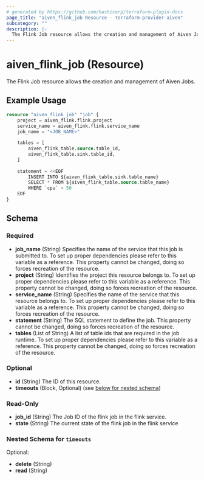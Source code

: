 ```yaml
---
# generated by https://github.com/hashicorp/terraform-plugin-docs
page_title: "aiven_flink_job Resource - terraform-provider-aiven"
subcategory: ""
description: |-
  The Flink Job resource allows the creation and management of Aiven Jobs.
---
```


# aiven_flink_job (Resource)

The Flink Job resource allows the creation and management of Aiven Jobs.

## Example Usage

```terraform
resource "aiven_flink_job" "job" {                                                                  
    project = aiven_flink.flink.project                                                             
    service_name = aiven_flink.flink.service_name                                                   
    job_name = "<JOB_NAME>"                                                                         
                                                                                                    
    tables = [                                                                                      
        aiven_flink_table.source.table_id,                                                          
        aiven_flink_table.sink.table_id,                                                            
    ]                                                                                               
                                                                                                    
    statement = <<EOF                                                                                
        INSERT INTO ${aiven_flink_table.sink.table_name}                                            
        SELECT * FROM ${aiven_flink_table.source.table_name}                                        
        WHERE `cpu` > 50                                                                            
    EOF                                                                                             
}
```

<!-- schema generated by tfplugindocs -->
## Schema

### Required

- **job_name** (String) Specifies the name of the service that this job is submitted to. To set up proper dependencies please refer to this variable as a reference. This property cannot be changed, doing so forces recreation of the resource.
- **project** (String) Identifies the project this resource belongs to. To set up proper dependencies please refer to this variable as a reference. This property cannot be changed, doing so forces recreation of the resource.
- **service_name** (String) Specifies the name of the service that this resource belongs to. To set up proper dependencies please refer to this variable as a reference. This property cannot be changed, doing so forces recreation of the resource.
- **statement** (String) The SQL statement to define the job. This property cannot be changed, doing so forces recreation of the resource.
- **tables** (List of String) A list of table ids that are required in the job runtime. To set up proper dependencies please refer to this variable as a reference. This property cannot be changed, doing so forces recreation of the resource.

### Optional

- **id** (String) The ID of this resource.
- **timeouts** (Block, Optional) (see [below for nested schema](#nestedblock--timeouts))

### Read-Only

- **job_id** (String) The Job ID of the flink job in the flink service.
- **state** (String) The current state of the flink job in the flink service

<a id="nestedblock--timeouts"></a>
### Nested Schema for `timeouts`

Optional:

- **delete** (String)
- **read** (String)


